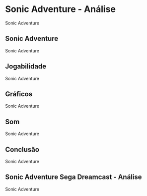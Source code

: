 ---
---

# Sonic Adventure - Análise

Sonic Adventure

## Sonic Adventure

Sonic Adventure

## Jogabilidade

Sonic Adventure

## Gráficos

Sonic Adventure

## Som

Sonic Adventure

## Conclusão

Sonic Adventure

## Sonic Adventure Sega Dreamcast - Análise

Sonic Adventure
